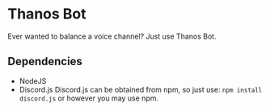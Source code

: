 # Thanos Bot
Ever wanted to balance a voice channel? Just use Thanos Bot.

## Dependencies
* NodeJS
* Discord.js
Discord.js can be obtained from npm, so just use:
`npm install discord.js`
or however you may use npm.
